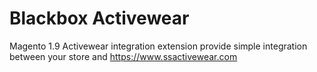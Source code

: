 # Blackbox Activewear 
Magento 1.9 Activewear integration extension provide simple integration between your store and https://www.ssactivewear.com
